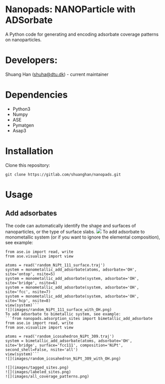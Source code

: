 # Nanopads: NANOParticle with ADSorbate
A Python code for generating and encoding adsorbate coverage patterns on nanoparticles.

# Developers: 
Shuang Han (shuha@dtu.dk) - current maintainer

# Dependencies
* Python3
* Numpy
* ASE
* Pymatgen
* Asap3

# Installation
Clone this repository:

```git clone https://gitlab.com/shuanghan/nanopads.git```

# Usage
## Add adsorbates
The code can automatically identify the shape and surfaces of nanoparticles, or the type of surface slabs.
![](images/color_facets.png)
To add adsorbate to monometallic system (or if you want to ignore the elemental composition), see example:
```from nanopads.adsorption_sites import monometallic_add_adsorbate
from ase.io import read, write
from ase.visualize import view

atoms = read('random_NiPt_111_surface.traj')
system = monometallic_add_adsorbate(atoms, adsorbate='OH', site='ontop', nsite=5)
system = monometallic_add_adsorbate(system, adsorbate='OH', site='bridge', nsite=6)
system = monometallic_add_adsorbate(system, adsorbate='OH', site='fcc', nsite=7)
system = monometallic_add_adsorbate(system, adsorbate='OH', site='hcp', nsite=8)
view(system)```
![](images/random_NiPt_111_surface_with_OH.png)
To add adsorbate to bimetallic system, see example:
```from nanopads.adsorption_sites import bimetallic_add_adsorbate
from ase.io import read, write
from ase.visualize import view

atoms = read('random_icosahedron_NiPt_309.traj')
system = bimetallic_add_adsorbate(atoms, adsorbate='OH', site='bridge', surface='fcc111', composition='NiPt', second_shell=False, nsite='all')
view(system)```
![](images/random_icosahedron_NiPt_309_with_OH.png)

![](images/tagged_sites.png)
![](images/labeled_sites.png)
![](images/all_coverage_patterns.png)